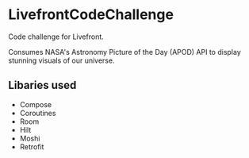 # LivefrontCodeChallenge

Code challenge for Livefront.

Consumes NASA's Astronomy Picture of the Day (APOD) API to display stunning visuals of our universe.

## Libaries used

* Compose
* Coroutines
* Room
* Hilt
* Moshi
* Retrofit

